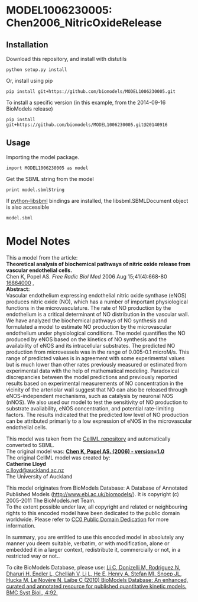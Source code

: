 # MODEL1006230005: Chen2006_NitricOxideRelease

## Installation

Download this repository, and install with distutils

`python setup.py install`

Or, install using pip

`pip install git+https://github.com/biomodels/MODEL1006230005.git`

To install a specific version (in this example, from the 2014-09-16 BioModels release)

`pip install git+https://github.com/biomodels/MODEL1006230005.git@20140916`

## Usage

Importing the model package.

`import MODEL1006230005 as model`

Get the SBML string from the model

`print model.sbmlString`

If [python-libsbml](https://pypi.python.org/pypi/python-libsbml) bindings are
installed, the libsbml.SBMLDocument object is also accessible

`model.sbml`


# Model Notes


This a model from the article:  
**Theoretical analysis of biochemical pathways of nitric oxide release from vascular endothelial cells.**   
Chen K, Popel AS. _Free Radic Biol Med_ 2006 Aug 15;41(4):668-80
[16864000](http://www.ncbi.nlm.nih.gov/pubmed/16864000) ,  
**Abstract:**   
Vascular endothelium expressing endothelial nitric oxide synthase (eNOS)
produces nitric oxide (NO), which has a number of important physiological
functions in the microvasculature. The rate of NO production by the
endothelium is a critical determinant of NO distribution in the vascular wall.
We have analyzed the biochemical pathways of NO synthesis and formulated a
model to estimate NO production by the microvascular endothelium under
physiological conditions. The model quantifies the NO produced by eNOS based
on the kinetics of NO synthesis and the availability of eNOS and its
intracellular substrates. The predicted NO production from microvessels was in
the range of 0.005-0.1 microM/s. This range of predicted values is in
agreement with some experimental values but is much lower than other rates
previously measured or estimated from experimental data with the help of
mathematical modeling. Paradoxical discrepancies between the model predictions
and previously reported results based on experimental measurements of NO
concentration in the vicinity of the arteriolar wall suggest that NO can also
be released through eNOS-independent mechanisms, such as catalysis by neuronal
NOS (nNOS). We also used our model to test the sensitivity of NO production to
substrate availability, eNOS concentration, and potential rate-limiting
factors. The results indicated that the predicted low level of NO production
can be attributed primarily to a low expression of eNOS in the microvascular
endothelial cells.

This model was taken from the [CellML
repository](http://www.cellml.org/models) and automatically converted to SBML.  
The original model was: [ **Chen K, Popel AS. (2006) - version=1.0**
](http://models.cellml.org/exposure/2eaf18a50db98ca8126198c7d597c744)  
The original CellML model was created by:  
**Catherine Lloyd**   
c.lloyd@auckland.ac.nz  
The University of Auckland  

This model originates from BioModels Database: A Database of Annotated
Published Models (http://www.ebi.ac.uk/biomodels/). It is copyright (c)
2005-2011 The BioModels.net Team.  
To the extent possible under law, all copyright and related or neighbouring
rights to this encoded model have been dedicated to the public domain
worldwide. Please refer to [CC0 Public Domain
Dedication](http://creativecommons.org/publicdomain/zero/1.0/) for more
information.

In summary, you are entitled to use this encoded model in absolutely any
manner you deem suitable, verbatim, or with modification, alone or embedded it
in a larger context, redistribute it, commercially or not, in a restricted way
or not..  
  
To cite BioModels Database, please use: [Li C, Donizelli M, Rodriguez N,
Dharuri H, Endler L, Chelliah V, Li L, He E, Henry A, Stefan MI, Snoep JL,
Hucka M, Le Novère N, Laibe C (2010) BioModels Database: An enhanced, curated
and annotated resource for published quantitative kinetic models. BMC Syst
Biol., 4:92.](http://www.ncbi.nlm.nih.gov/pubmed/20587024)


